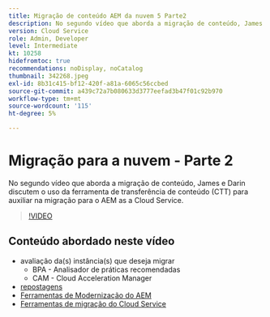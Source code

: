 ```yaml
---
title: Migração de conteúdo AEM da nuvem 5 Parte2
description: No segundo vídeo que aborda a migração de conteúdo, James e Darin discutem o uso da ferramenta de transferência de conteúdo (CTT) para auxiliar na migração para o AEM as a Cloud Service.
version: Cloud Service
role: Admin, Developer
level: Intermediate
kt: 10258
hidefromtoc: true
recommendations: noDisplay, noCatalog
thumbnail: 342268.jpeg
exl-id: 8b31c415-bf12-420f-a81a-6065c56ccbed
source-git-commit: a439c72a7b080633d3777eefad3b47f01c92b970
workflow-type: tm+mt
source-wordcount: '115'
ht-degree: 5%

---
```


# Migração para a nuvem - Parte 2

No segundo vídeo que aborda a migração de conteúdo, James e Darin discutem o uso da ferramenta de transferência de conteúdo (CTT) para auxiliar na migração para o AEM as a Cloud Service.

>[!VIDEO](https://video.tv.adobe.com/v/342268?quality=12&learn=on)

## Conteúdo abordado neste vídeo

+ avaliação da(s) instância(s) que deseja migrar
   + BPA - Analisador de práticas recomendadas
   + CAM - Cloud Acceleration Manager
+ [repostagens](https://github.com/chetanmeh/oak-console-scripts/tree/master/src/main/groovy/repostats)
+ [Ferramentas de Modernização do AEM](https://opensource.adobe.com/aem-modernize-tools/)
+ [Ferramentas de migração do Cloud Service](https://github.com/adobe/aem-cloud-service-source-migration)
